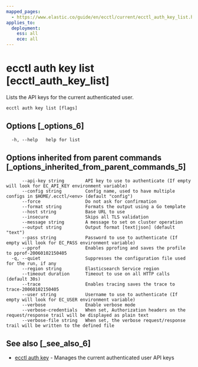 ```yaml
---
mapped_pages:
  - https://www.elastic.co/guide/en/ecctl/current/ecctl_auth_key_list.html
applies_to:
  deployment:
    ess: all
    ece: all
---
```


# ecctl auth key list [ecctl_auth_key_list]

Lists the API keys for the current authenticated user.

```
ecctl auth key list [flags]
```


## Options [_options_6]

```
  -h, --help   help for list
```


## Options inherited from parent commands [_options_inherited_from_parent_commands_5]

```
      --api-key string        API key to use to authenticate (If empty will look for EC_API_KEY environment variable)
      --config string         Config name, used to have multiple configs in $HOME/.ecctl/<env> (default "config")
      --force                 Do not ask for confirmation
      --format string         Formats the output using a Go template
      --host string           Base URL to use
      --insecure              Skips all TLS validation
      --message string        A message to set on cluster operation
      --output string         Output format [text|json] (default "text")
      --pass string           Password to use to authenticate (If empty will look for EC_PASS environment variable)
      --pprof                 Enables pprofing and saves the profile to pprof-20060102150405
  -q, --quiet                 Suppresses the configuration file used for the run, if any
      --region string         Elasticsearch Service region
      --timeout duration      Timeout to use on all HTTP calls (default 30s)
      --trace                 Enables tracing saves the trace to trace-20060102150405
      --user string           Username to use to authenticate (If empty will look for EC_USER environment variable)
      --verbose               Enable verbose mode
      --verbose-credentials   When set, Authorization headers on the request/response trail will be displayed as plain text
      --verbose-file string   When set, the verbose request/response trail will be written to the defined file
```


## See also [_see_also_6]

* [ecctl auth key](/reference/ecctl_auth_key.md)	 - Manages the current authenticated user API keys

